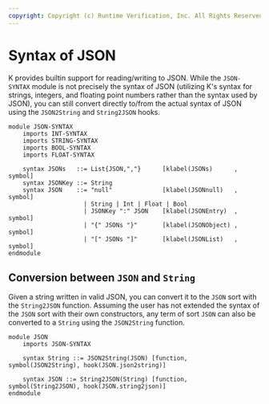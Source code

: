 ```yaml
---
copyright: Copyright (c) Runtime Verification, Inc. All Rights Reserved.
---
```


Syntax of JSON
==============

K provides builtin support for reading/writing to JSON. While the `JSON-SYNTAX`
module is not precisely the syntax of JSON (utilizing K's syntax for strings,
integers, and floating point numbers rather than the syntax used by JSON),
you can still convert directly to/from the actual syntax of JSON using
the `JSON2String` and `String2JSON` hooks.

```k
module JSON-SYNTAX
    imports INT-SYNTAX
    imports STRING-SYNTAX
    imports BOOL-SYNTAX
    imports FLOAT-SYNTAX

    syntax JSONs   ::= List{JSON,","}      [klabel(JSONs)      , symbol]
    syntax JSONKey ::= String
    syntax JSON    ::= "null"              [klabel(JSONnull)   , symbol]
                     | String | Int | Float | Bool
                     | JSONKey ":" JSON    [klabel(JSONEntry)  , symbol]
                     | "{" JSONs "}"       [klabel(JSONObject) , symbol]
                     | "[" JSONs "]"       [klabel(JSONList)   , symbol]
endmodule
```

Conversion between `JSON` and `String`
--------------------------------------

Given a string written in valid JSON, you can convert it to the `JSON`
sort with the `String2JSON` function. Assuming the user has not extended
the syntax of the `JSON` sort with their own constructors, any term of sort
`JSON` can also be converted to a `String` using the `JSON2String` function.

```k
module JSON
    imports JSON-SYNTAX

    syntax String ::= JSON2String(JSON) [function, symbol(JSON2String), hook(JSON.json2string)]

    syntax JSON ::= String2JSON(String) [function, symbol(String2JSON), hook(JSON.string2json)]
endmodule
```
